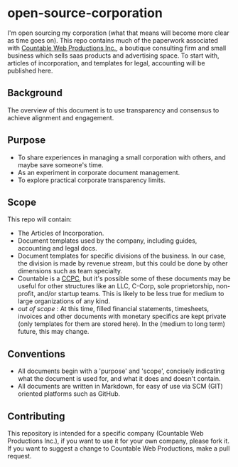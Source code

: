 # open-source-corporation
I'm open sourcing my corporation (what that means will become more clear as time goes on). This repo contains much of the paperwork associated with [Countable Web Productions Inc.](http://countable.ca), a boutique consulting firm and small business which sells saas products and advertising space. To start with, articles of incorporation, and templates for legal, accounting will be published here.

## Background


The overview of this document is to use transparency and consensus to achieve alignment and engagement.

## Purpose
  * To share experiences in managing a small corporation with others, and maybe save someone's time.
  * As an experiment in corporate document management.
  * To explore practical corporate transparency limits.

## Scope
This repo will contain:
  * The Articles of Incorporation.
  * Document templates used by the company, including guides, accounting and legal docs.
  * Document templates for specific divisions of the business. In our case, the division is made by revenue stream, but this could be done by other dimensions such as team specialty.
  * Countable is a [CCPC](http://www.cra-arc.gc.ca/E/pub/tp/it458r2/it458r2-e.html), but it's possible some of these documents may be useful for other structures like an LLC, C-Corp, sole proprietorship, non-profit, and/or startup teams. This is likely to be less true for medium to large organizations of any kind.
  * _out of scope_ : At this time, filled financial statements, timesheets, invoices and other documents with monetary specifics are kept private (only templates for them are stored here). In the (medium to long term) future, this may change.

## Conventions
  * All documents begin with a 'purpose' and 'scope', concisely indicating what the document is used for, and what it does and doesn't contain.
  * All documents are written in Markdown, for easy of use via SCM (GIT) oriented platforms such as GitHub.

## Contributing
This repository is intended for a specific company (Countable Web Productions Inc.), if you want to use it for your own company, please fork it. If you want to suggest a change to Countable Web Productions, make a pull request.


